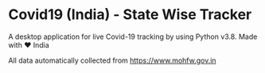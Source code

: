 # Covid19 (India) - State Wise Tracker

A desktop application for live Covid-19 tracking by using Python v3.8. Made with ❤ India

All data automatically collected from https://www.mohfw.gov.in

